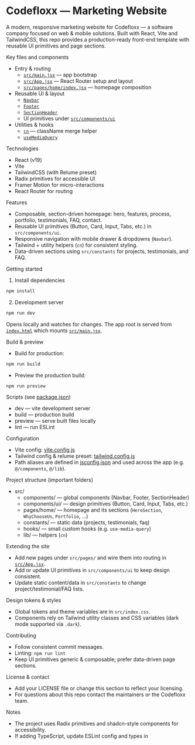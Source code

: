 # Codefloxx — Marketing Website

A modern, responsive marketing website for Codefloxx — a software company focused on web & mobile solutions. Built with React, Vite and TailwindCSS, this repo provides a production-ready front-end template with reusable UI primitives and page sections.

Key files and components

- Entry & routing
  - [`src/main.jsx`](src/main.jsx) — app bootstrap
  - [`src/App.jsx`](src/App.jsx) — React Router setup and layout
  - [`src/pages/home/index.jsx`](src/pages/home/index.jsx) — homepage composition
- Reusable UI & layout
  - [`Navbar`](src/components/Navbar.jsx)
  - [`Footer`](src/components/Footer.jsx)
  - [`SectionHeader`](src/components/SectionHeader.jsx)
  - UI primitives under [`src/components/ui`](src/components/ui)
- Utilities & hooks
  - [`cn`](src/lib/utils.js) — className merge helper
  - [`useMediaQuery`](src/hooks/use-media-query.js)

Technologies

- React (v19)
- Vite
- TailwindCSS (with Relume preset)
- Radix primitives for accessible UI
- Framer Motion for micro-interactions
- React Router for routing

Features

- Composable, section-driven homepage: hero, features, process, portfolio, testimonials, FAQ, contact.
- Reusable UI primitives (Button, Card, Input, Tabs, etc.) in `src/components/ui`.
- Responsive navigation with mobile drawer & dropdowns (`Navbar`).
- Tailwind + utility helpers (`cn`) for consistent styling.
- Data-driven sections using `src/constants` for projects, testimonials, and FAQ.

Getting started

1. Install dependencies

```sh
npm install
```

2. Development server

```sh
npm run dev
```

Opens locally and watches for changes. The app root is served from [`index.html`](index.html) which mounts [`src/main.jsx`](src/main.jsx).

Build & preview

- Build for production:

```sh
npm run build
```

- Preview the production build:

```sh
npm run preview
```

Scripts (see [package.json](package.json))

- dev — vite development server
- build — production build
- preview — serve built files locally
- lint — run ESLint

Configuration

- Vite config: [vite.config.js](vite.config.js)
- Tailwind config & relume preset: [tailwind.config.js](tailwind.config.js)
- Path aliases are defined in [jsconfig.json](jsconfig.json) and used across the app (e.g. `@/components`, `@/lib`).

Project structure (important folders)

- src/
  - components/ — global components (Navbar, Footer, SectionHeader)
  - components/ui/ — design primitives (Button, Card, Input, Tabs, etc.)
  - pages/home/ — homepage and its sections (`HeroSection`, `WhyChooseUs`, `Portfolio`, ...)
  - constants/ — static data (projects, testimonials, faq)
  - hooks/ — small custom hooks (e.g. `use-media-query`)
  - lib/ — helpers (`cn`)

Extending the site

- Add new pages under `src/pages/` and wire them into routing in [`src/App.jsx`](src/App.jsx).
- Add or update UI primitives in `src/components/ui` to keep design consistent.
- Update static content/data in `src/constants` to change project/testimonial/FAQ lists.

Design tokens & styles

- Global tokens and theme variables are in `src/index.css`.
- Components rely on Tailwind utility classes and CSS variables (dark mode supported via `.dark`).

Contributing

- Follow consistent commit messages.
- Linting: `npm run lint`
- Keep UI primitives generic & composable; prefer data-driven page sections.

License & contact

- Add your LICENSE file or change this section to reflect your licensing.
- For questions about this repo contact the maintainers or the Codefloxx team.

Notes

- The project uses Radix primitives and shadcn-style components for accessibility.
- If adding TypeScript, update ESLint config and types in
